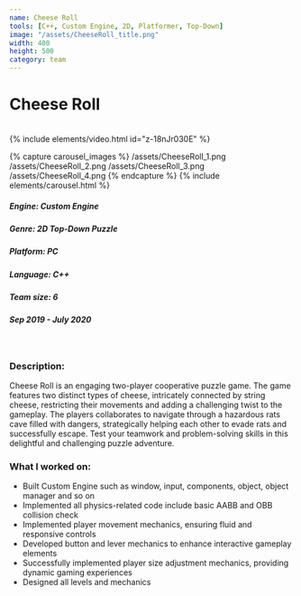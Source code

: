 ```yaml
---
name: Cheese Roll
tools: [C++, Custom Engine, 2D, Platformer, Top-Down]
image: "/assets/CheeseRoll_title.png"
width: 400
height: 500
category: team
---
```

# Cheese Roll
<br>
{% include elements/video.html id="z-18nJr030E" %}

{% capture carousel_images %}
/assets/CheeseRoll_1.png
/assets/CheeseRoll_2.png
/assets/CheeseRoll_3.png
/assets/CheeseRoll_4.png
{% endcapture %}
{% include elements/carousel.html %}

##### Engine: Custom Engine
##### Genre: 2D Top-Down Puzzle 
##### Platform: PC
##### Language: C++
##### Team size: 6
##### Sep 2019 - July 2020

<br/>

### Description:
Cheese Roll is an engaging two-player cooperative puzzle game. The game features two distinct types of cheese, intricately connected by string cheese, restricting their movements and
adding a challenging twist to the gameplay. The players collaborates to navigate through a hazardous rats cave filled with dangers, strategically helping each other to evade rats and successfully escape. Test your teamwork and problem-solving skills in this delightful and challenging puzzle adventure.

### What I worked on:
- Built Custom Engine such as window, input, components, object, object manager and so on
- Implemented all physics-related code include basic AABB and OBB collision check
- Implemented player movement mechanics, ensuring fluid and responsive controls
- Developed button and lever mechanics to enhance interactive gameplay elements
- Successfully implemented player size adjustment mechanics, providing dynamic gaming experiences
- Designed all levels and mechanics